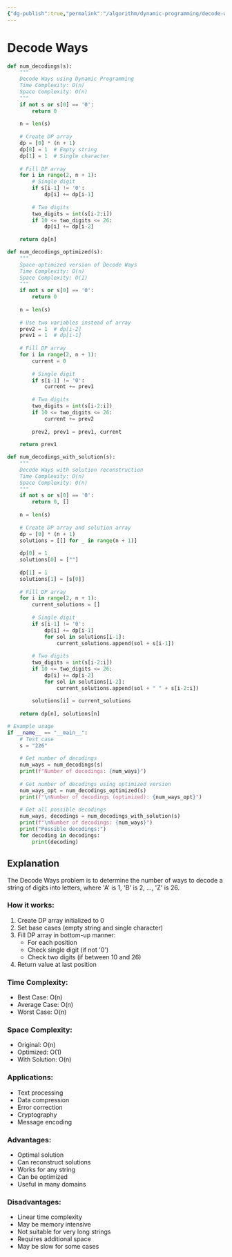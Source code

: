 ```yaml
---
{"dg-publish":true,"permalink":"/algorithm/dynamic-programming/decode-ways/"}
---
```



# Decode Ways

```python
def num_decodings(s):
    """
    Decode Ways using Dynamic Programming
    Time Complexity: O(n)
    Space Complexity: O(n)
    """
    if not s or s[0] == '0':
        return 0
    
    n = len(s)
    
    # Create DP array
    dp = [0] * (n + 1)
    dp[0] = 1  # Empty string
    dp[1] = 1  # Single character
    
    # Fill DP array
    for i in range(2, n + 1):
        # Single digit
        if s[i-1] != '0':
            dp[i] += dp[i-1]
        
        # Two digits
        two_digits = int(s[i-2:i])
        if 10 <= two_digits <= 26:
            dp[i] += dp[i-2]
    
    return dp[n]

def num_decodings_optimized(s):
    """
    Space-optimized version of Decode Ways
    Time Complexity: O(n)
    Space Complexity: O(1)
    """
    if not s or s[0] == '0':
        return 0
    
    n = len(s)
    
    # Use two variables instead of array
    prev2 = 1  # dp[i-2]
    prev1 = 1  # dp[i-1]
    
    # Fill DP array
    for i in range(2, n + 1):
        current = 0
        
        # Single digit
        if s[i-1] != '0':
            current += prev1
        
        # Two digits
        two_digits = int(s[i-2:i])
        if 10 <= two_digits <= 26:
            current += prev2
        
        prev2, prev1 = prev1, current
    
    return prev1

def num_decodings_with_solution(s):
    """
    Decode Ways with solution reconstruction
    Time Complexity: O(n)
    Space Complexity: O(n)
    """
    if not s or s[0] == '0':
        return 0, []
    
    n = len(s)
    
    # Create DP array and solution array
    dp = [0] * (n + 1)
    solutions = [[] for _ in range(n + 1)]
    
    dp[0] = 1
    solutions[0] = [""]
    
    dp[1] = 1
    solutions[1] = [s[0]]
    
    # Fill DP array
    for i in range(2, n + 1):
        current_solutions = []
        
        # Single digit
        if s[i-1] != '0':
            dp[i] += dp[i-1]
            for sol in solutions[i-1]:
                current_solutions.append(sol + s[i-1])
        
        # Two digits
        two_digits = int(s[i-2:i])
        if 10 <= two_digits <= 26:
            dp[i] += dp[i-2]
            for sol in solutions[i-2]:
                current_solutions.append(sol + " " + s[i-2:i])
        
        solutions[i] = current_solutions
    
    return dp[n], solutions[n]

# Example usage
if __name__ == "__main__":
    # Test case
    s = "226"
    
    # Get number of decodings
    num_ways = num_decodings(s)
    print(f"Number of decodings: {num_ways}")
    
    # Get number of decodings using optimized version
    num_ways_opt = num_decodings_optimized(s)
    print(f"\nNumber of decodings (optimized): {num_ways_opt}")
    
    # Get all possible decodings
    num_ways, decodings = num_decodings_with_solution(s)
    print(f"\nNumber of decodings: {num_ways}")
    print("Possible decodings:")
    for decoding in decodings:
        print(decoding)
```

## Explanation
The Decode Ways problem is to determine the number of ways to decode a string of digits into letters, where 'A' is 1, 'B' is 2, ..., 'Z' is 26.

### How it works:
1. Create DP array initialized to 0
2. Set base cases (empty string and single character)
3. Fill DP array in bottom-up manner:
   - For each position
   - Check single digit (if not '0')
   - Check two digits (if between 10 and 26)
4. Return value at last position

### Time Complexity:
- Best Case: O(n)
- Average Case: O(n)
- Worst Case: O(n)

### Space Complexity:
- Original: O(n)
- Optimized: O(1)
- With Solution: O(n)

### Applications:
- Text processing
- Data compression
- Error correction
- Cryptography
- Message encoding

### Advantages:
- Optimal solution
- Can reconstruct solutions
- Works for any string
- Can be optimized
- Useful in many domains

### Disadvantages:
- Linear time complexity
- May be memory intensive
- Not suitable for very long strings
- Requires additional space
- May be slow for some cases 